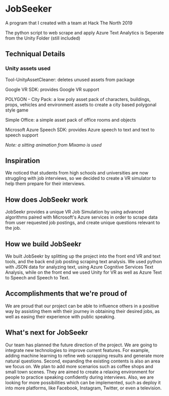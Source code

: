# JobSeeker
 A program that I created with a team at Hack The North 2019

The python script to web scrape and apply Azure Text Analytics is Seperate from the Unity Folder (still included)

## Techniqual Details

### Unity assets used

Tool-UnityAssetCleaner: deletes unused assets from package

Google VR SDK: provides Google VR support

POLYGON - City Pack: a low poly asset pack of characters, buildings, props, vehicles and environment assets to create a city based polygonal style game

Simple Office: a simple asset pack of office rooms and objects

Microsoft Azure Speech SDK: provides Azure speech to text and text to speech support

*Note: a sitting animation from Mixamo is used*

## Inspiration
We noticed that students from high schools and universities are now struggling with job interviews, so we decided to create a VR simulator to help them prepare for their interviews.

## How does JobSeekr work
JobSeekr provides a unique VR Job Simulation by using advanced algorithms paired with Microsoft's Azure services in order to scrape data from user requested job postings, and create unique questions relevant to the job.

## How we build JobSeekr
We built JobSeekr by splitting up the project into the front end VR and text tools, and the back end job posting scraping text analysis. We used python with JSON data for analyzing text, using Azure Cognitive Services Text Analysis, while on the front end we used Unity for VR as well as Azure Text to Speech and Speech to Text.

## Accomplishments that we're proud of
We are proud that our project can be able to influence others in a positive way by assisting them with their journey in obtaining their desired jobs, as well as easing their experience with public speaking.

## What's next for JobSeekr
Our team has planned the future direction of the project. We are going to integrate new technologies to improve current features. For example, adding machine learning to refine web scrapping results and generate more natural questions. Second, expanding the existing contents is also an area we focus on. We plan to add more scenarios such as coffee shops and small town scenes. They are aimed to create a relaxing environment for people to practice speaking confidently during interviews. Also, we are looking for more possibilities which can be implemented, such as deploy it into more platforms, like Facebook, Instagram, Twitter, or even a television.

